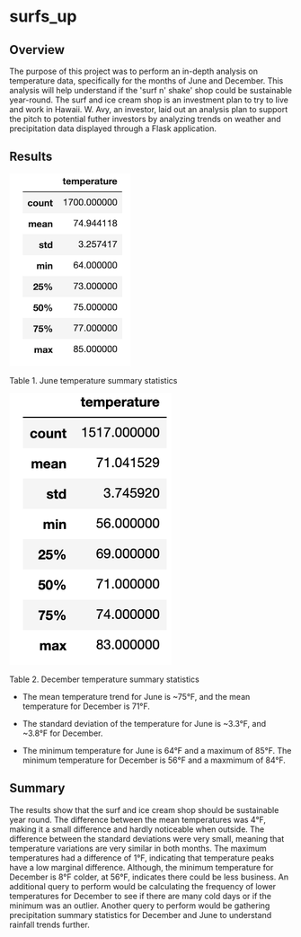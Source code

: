 # surfs_up

## Overview

The purpose of this project was to perform an in-depth analysis on temperature data, specifically for the months of June and December. This analysis will help understand if the 'surf n' shake' shop could be sustainable year-round. The surf and ice cream shop is an investment plan to try to live and work in Hawaii. W. Avy, an investor, laid out an analysis plan to support the pitch to potential futher investors by analyzing trends on weather and precipitation data displayed through a Flask application.

## Results

![img_1](https://github.com/jmasurovsky/surfs_up/blob/master/Images/June_temp.png)

Table 1. June temperature summary statistics                                                 

![img_2](https://github.com/jmasurovsky/surfs_up/blob/master/Images/December_temp.png)

Table 2. December temperature summary statistics


- The mean temperature trend for June is ~75°F, and the mean temperature for December is 71°F.

- The standard deviation of the temperature for June is ~3.3°F, and ~3.8°F for December.

- The minimum temperature for June is 64°F and a maximum of 85°F. The minimum temperature for December is 56°F and a maxmimum of 84°F.


## Summary

The results show that the surf and ice cream shop should be sustainable year round. The difference between the mean temperatures was 4°F, making it a small difference and hardly noticeable when outside. The difference between the standard deviations were very small, meaning that temperature variations are very similar in both months. The maximum temperatures had a difference of 1°F, indicating that temperature peaks have a low marginal difference. Although, the minimum temperature for December is 8°F colder, at 56°F, indicates there could be less business. An additional query to perform would be calculating the frequency of lower temperatures for December to see if there are many cold days or if the minimum was an outlier. Another query to perform would be gathering precipitation summary statistics for December and June to understand rainfall trends further. 
